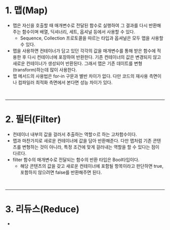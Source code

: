 # 1. 맵(Map)
- 맵은 자신을 호출할 때 매개변수로 전달된 함수로 실행하여 그 결과를 다시 반환해주는 함수이며 배열, 딕셔너리, 세트, 옵셔널 등에서 사용할 수 있다.
   - Sequence, Collection 프로토콜을 따르는 타입과 옵셔널은 모두 맵을 사용할 수 있다.
- 맵을 사용하면 컨테이너가 담고 있던 각각의 값을 매개변수를 통해 받은 함수에 적용한 후 다시 컨테이너에 포장하여 반환한다. 기존 컨테이너의 값은 변경되지 않고 새로운 컨테이너가 생성되어 반환된다. 그래서 맵은 기존 데이트를 변형(transform)하는데 많이 사용한다.
- 맵 메서드의 사용법은 for-in 구문과 별반 차이가 없다. 다만 코드의 재사용 측면이나 컴파일러 최적화 측면에서 본다면 성능 차이가 있다. 

<br/>

---------

# 2. 필터(Filter)
- 컨테이너 내부의 값을 걸러서 추출하는 역할ㅇ르 하는 고차함수이다.
- 맵과 마찬가지로 새로운 컨테이너에 값을 담아 반환해준다. 다만 맵처럼 기존 콘텐츠를 변형하는 것이 아니라, 특정 조건에 맞게 걸러내는 역할을 할 수 있다는 점이 다르다.
- filter 함수의 매개변수로 전달되는 함수의 반환 타입은 Bool타입이다.
   - 해당 콘텐츠의 값을 갖고 새로운 컨테이너에 포함될 항목이라고 판단하면 true, 포함하지 않으려면 false를 반환해주면 된다.

<br/>

---------

# 3. 리듀스(Reduce)
- 

